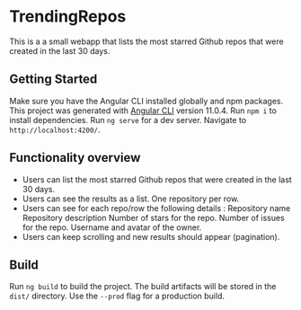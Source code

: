 # TrendingRepos
This is a a small webapp that lists the most starred Github repos that were created in the last 30 days. 

## Getting Started
Make sure you have the Angular CLI installed globally and npm packages.
This project was generated with [Angular CLI](https://github.com/angular/angular-cli) version 11.0.4.
Run `npm i` to install dependencies.
Run `ng serve` for a dev server. Navigate to `http://localhost:4200/`.

## Functionality overview
- Users can list the most starred Github repos that were created in the last 30 days.
- Users can see the results as a list. One repository per row.
- Users can see for each repo/row the following details :
Repository name
Repository description
Number of stars for the repo.
Number of issues for the repo.
Username and avatar of the owner.
- Users can keep scrolling and new results should appear (pagination).


## Build

Run `ng build` to build the project. The build artifacts will be stored in the `dist/` directory. Use the `--prod` flag for a production build.

